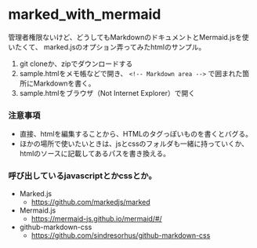 # marked_with_mermaid

管理者権限ないけど、どうしてもMarkdownのドキュメントとMermaid.jsを使いたくて、
marked.jsのオプション弄ってみたhtmlのサンプル。

1. git cloneか、zipでダウンロードする
2. sample.htmlをメモ帳などで開き、 `<!-- Markdown area -->` で囲まれた箇所にMarkdownを書く。
3. sample.htmlをブラウザ（Not Internet Explorer）で開く

### 注意事項

- 直接、htmlを編集することから、HTMLのタグっぽいものを書くとバグる。
- ほかの場所で使いたいときは、jsとcssのフォルダも一緒に持っていくか、htmlのソースに記載してあるパスを書き換える。

### 呼び出しているjavascriptとかcssとか。

- Marked.js
  - https://github.com/markedjs/marked
- Mermaid.js
  - https://mermaid-js.github.io/mermaid/#/
- github-markdown-css
  - https://github.com/sindresorhus/github-markdown-css
